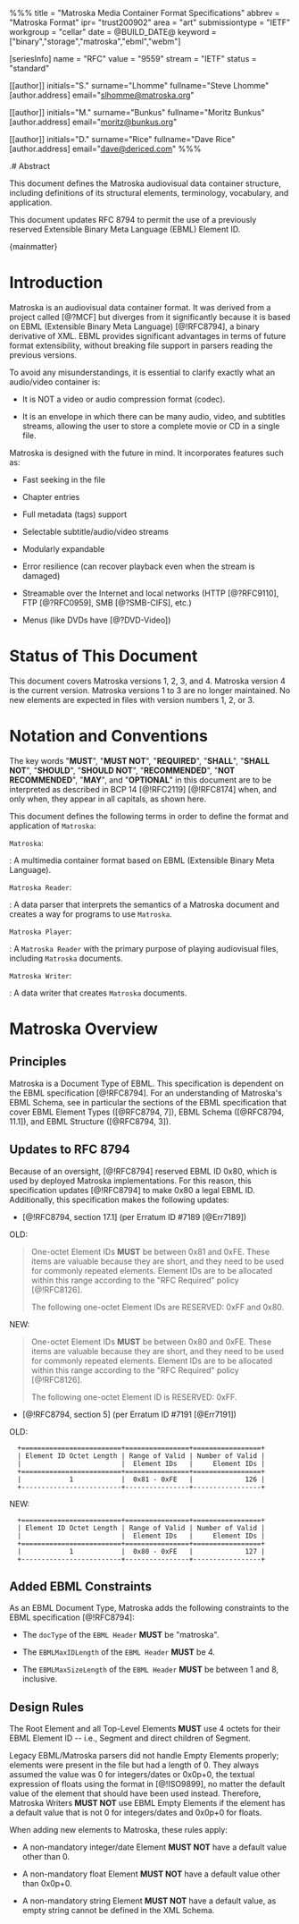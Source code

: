 %%%
title = "Matroska Media Container Format Specifications"
abbrev = "Matroska Format"
ipr= "trust200902"
area = "art"
submissiontype = "IETF"
workgroup = "cellar"
date = @BUILD_DATE@
keyword = ["binary","storage","matroska","ebml","webm"]

[seriesInfo]
name = "RFC"
value = "9559"
stream = "IETF"
status = "standard"

[[author]]
initials="S."
surname="Lhomme"
fullname="Steve Lhomme"
  [author.address]
  email="slhomme@matroska.org"

[[author]]
initials="M."
surname="Bunkus"
fullname="Moritz Bunkus"
  [author.address]
  email="moritz@bunkus.org"

[[author]]
initials="D."
surname="Rice"
fullname="Dave Rice"
  [author.address]
  email="dave@dericed.com"
%%%

.# Abstract

This document defines the Matroska audiovisual data container structure, including definitions of its structural elements,
terminology, vocabulary, and application.

This document updates RFC 8794 to permit the use of a previously reserved Extensible Binary Meta Language (EBML) Element ID.

{mainmatter}

# Introduction

Matroska is an audiovisual data container format. It was derived from a project called [@?MCF]
but diverges from it significantly because it is based on EBML (Extensible Binary Meta Language) [@!RFC8794],
a binary derivative of XML. EBML provides significant advantages in terms of future format extensibility,
without breaking file support in parsers reading the previous versions.

To avoid any misunderstandings, it is essential to clarify exactly what an audio/video container is:

- It is NOT a video or audio compression format (codec).

- It is an envelope in which there can be many audio, video, and subtitles streams,
  allowing the user to store a complete movie or CD in a single file.

Matroska is designed with the future in mind. It incorporates features such as:

- Fast seeking in the file

- Chapter entries

- Full metadata (tags) support

- Selectable subtitle/audio/video streams

- Modularly expandable

- Error resilience (can recover playback even when the stream is damaged)

- Streamable over the Internet and local networks (HTTP [@?RFC9110], FTP [@?RFC0959], SMB [@?SMB-CIFS], etc.)

- Menus (like DVDs have [@?DVD-Video])

# Status of This Document

This document covers Matroska versions 1, 2, 3, and 4. Matroska version 4 is the current version.
Matroska versions 1 to 3 are no longer maintained. No new elements are expected in files with version numbers 1, 2, or 3.

# Notation and Conventions

The key words "**MUST**", "**MUST NOT**",
"**REQUIRED**", "**SHALL**", "**SHALL NOT**",
"**SHOULD**", "**SHOULD NOT**",
"**RECOMMENDED**", "**NOT RECOMMENDED**",
"**MAY**", and "**OPTIONAL**" in this document are to be interpreted as
described in BCP 14 [@!RFC2119] [@!RFC8174]
when, and only when, they appear in all capitals, as shown here.

This document defines the following terms in order to define the format and application of `Matroska`:

`Matroska`:

: A multimedia container format based on EBML (Extensible Binary Meta Language).

`Matroska Reader`:

: A data parser that interprets the semantics of a Matroska document and creates a way for programs to use `Matroska`.

`Matroska Player`:

: A `Matroska Reader` with the primary purpose of playing audiovisual files, including `Matroska` documents.

`Matroska Writer`:

: A data writer that creates `Matroska` documents.

# Matroska Overview

## Principles

Matroska is a Document Type of EBML.
This specification is dependent on the EBML specification [@!RFC8794].
For an understanding of Matroska's EBML Schema, see in particular the sections of the EBML specification that cover
EBML Element Types ([@RFC8794, 7]),
EBML Schema ([@RFC8794, 11.1]),
and EBML Structure ([@RFC8794, 3]).

## Updates to RFC 8794

Because of an oversight, [@!RFC8794] reserved EBML ID 0x80, which is used by deployed Matroska implementations.
For this reason, this specification updates [@!RFC8794] to make 0x80 a legal EBML ID.
Additionally, this specification makes the following updates:

- [@!RFC8794, section 17.1] (per Erratum ID #7189 [@Err7189])

OLD:

>   One-octet Element IDs **MUST** be between 0x81 and 0xFE.  These items are
>   valuable because they are short, and they need to be used for
>   commonly repeated elements.  Element IDs are to be allocated within
>   this range according to the "RFC Required" policy [@!RFC8126].
>
>   The following one-octet Element IDs are RESERVED: 0xFF and 0x80.

NEW:

>   One-octet Element IDs **MUST** be between 0x80 and 0xFE.  These items are
>   valuable because they are short, and they need to be used for
>   commonly repeated elements.  Element IDs are to be allocated within
>   this range according to the "RFC Required" policy [@!RFC8126].
>
>   The following one-octet Element ID is RESERVED: 0xFF.

- [@!RFC8794, section 5] (per Erratum ID #7191 [@Err7191])

OLD:

      +=========================+================+=================+
      | Element ID Octet Length | Range of Valid | Number of Valid |
      |                         |  Element IDs   |     Element IDs |
      +=========================+================+=================+
      |            1            |  0x81 - 0xFE   |             126 |
      +-------------------------+----------------+-----------------+

NEW:

      +=========================+================+=================+
      | Element ID Octet Length | Range of Valid | Number of Valid |
      |                         |  Element IDs   |     Element IDs |
      +=========================+================+=================+
      |            1            |  0x80 - 0xFE   |             127 |
      +-------------------------+----------------+-----------------+

## Added EBML Constraints

As an EBML Document Type, Matroska adds the following constraints to the EBML specification [@!RFC8794]:

- The `docType` of the `EBML Header` **MUST** be "matroska".

- The `EBMLMaxIDLength` of the `EBML Header` **MUST** be 4.

- The `EBMLMaxSizeLength` of the `EBML Header` **MUST** be between 1 and 8, inclusive.

## Design Rules

The Root Element and all Top-Level Elements **MUST** use 4 octets for their EBML Element ID -- i.e., Segment and direct children of Segment.

Legacy EBML/Matroska parsers did not handle Empty Elements properly; elements were present in the file but had a length of 0.
They always assumed the value was 0 for integers/dates or 0x0p+0, the textual expression of floats using the format in [@!ISO9899], no matter the default value of the element that should have been used instead.
Therefore, Matroska Writers **MUST NOT** use EBML Empty Elements if the element has a default value that is not 0 for integers/dates and 0x0p+0 for floats.

When adding new elements to Matroska, these rules apply:

* A non-mandatory integer/date Element **MUST NOT** have a default value other than 0.

* A non-mandatory float Element **MUST NOT** have a default value other than 0x0p+0.

* A non-mandatory string Element  **MUST NOT** have a default value, as empty string cannot be defined in the XML Schema.

